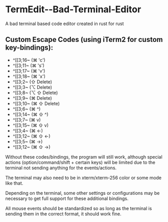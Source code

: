 # TermEdit--Bad-Terminal-Editor
A bad terminal based code editor created in rust for rust

## Custom Escape Codes (using iTerm2 for custom key-bindings):
 - ^[[3;16~  (⌘ 'c')
 - ^[[3;11~  (⌘ 's')
 - ^[[3;17~  (⌘ 'v')
 - ^[[3;18~  (⌘ 'x')
 - ^[[3;2~   (⇧ Delete)
 - ^[[3;3~   (⌥ Delete)
 - ^[[3;8~   (⌥ ⇧ Delete)
 - ^[[3;9~   (⌘ Delete)
 - ^[[3;10~  (⌘ ⇧ Delete)
 - ^[[3;6~   (⌘ ^)
 - ^[[3;14~  (⌘ ⇧ ^)
 - ^[[3;7~   (⌘ v)
 - ^[[3;15~  (⌘ ⇧ v)
 - ^[[3;4~   (⌘ <-)
 - ^[[3;12~  (⌘ ⇧ <-)
 - ^[[3;5~   (⌘ ->)
 - ^[[3;12~  (⌘ ⇧ ->)

Without these codes/bindings, the program will still work, although special actions (option/command/shift + certain keys) will be limited due to the terminal not sending anything for the events/actions.

The terminal may also need to be in xterm/xterm-256 color or some mode like that.

Depending on the terminal, some other settings or configurations may be necessary to get full support for these additional bindings.

All mouse events should be standardized so as long as the terminal is sending them in the correct format, it should work fine.

